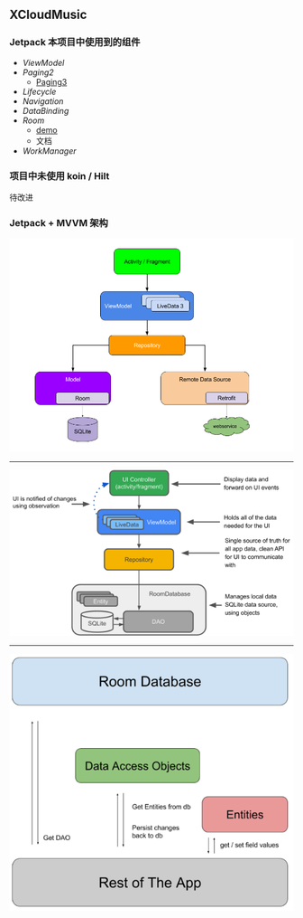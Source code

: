 ## XCloudMusic

### Jetpack 本项目中使用到的组件

- *ViewModel*
- *Paging2*
  - [Paging3](https://codelabs.developers.google.com/codelabs/android-paging/index.html?index=..%2F..%2Findex&hl=zh-cn#14)
- *Lifecycle*
- *Navigation*
- *DataBinding*
- *Room*
  - [demo](https://codelabs.developers.google.com/codelabs/android-room-with-a-view-kotlin/#0)
  - 文档
- *WorkManager*

### 项目中未使用 koin / Hilt
待改进

### Jetpack + MVVM 架构

![官方架构](./png/final_architecture.png)

---

![官方架构2](./png/final_architecture2.png)

---

![Room架构](./png/room_architecture.png)